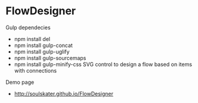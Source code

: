 FlowDesigner
============

Gulp dependecies
- npm install del
- npm install gulp-concat
- npm install gulp-uglify
- npm install gulp-sourcemaps
- npm install gulp-minify-css
SVG control to design a flow based on items with connections

Demo page
- http://soulskater.github.io/FlowDesigner
